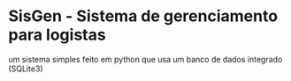 # SisGen - Sistema de gerenciamento para logistas
 um sistema simples feito em python que usa um banco de dados integrado (SQLite3)
